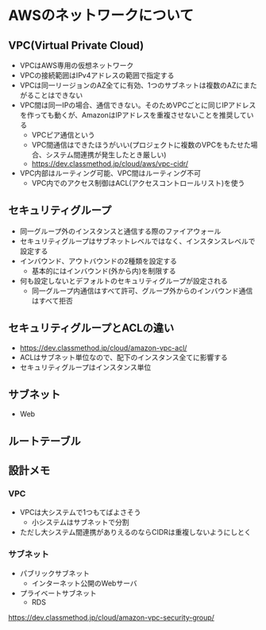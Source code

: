 # AWSのネットワークについて

## VPC(Virtual Private Cloud)
* VPCはAWS専用の仮想ネットワーク
* VPCの接続範囲はIPv4アドレスの範囲で指定する
* VPCは同一リージョンのAZ全てに有効、1つのサブネットは複数のAZにまたがることはできない
* VPC間は同一IPの場合、通信できない。そのためVPCごとに同じIPアドレスを作っても動くが、AmazonはIPアドレスを重複させないことを推奨している
    * VPCピア通信という
    * VPC間通信はできたほうがいい(プロジェクトに複数のVPCをもたせた場合、システム間連携が発生したとき厳しい)
    * https://dev.classmethod.jp/cloud/aws/vpc-cidr/
* VPC内部はルーティング可能、VPC間はルーティング不可
    * VPC内でのアクセス制御はACL(アクセスコントロールリスト)を使う

## セキュリティグループ
* 同一グループ外のインスタンスと通信する際のファイアウォール
* セキュリティグループはサブネットレベルではなく、インスタンスレベルで設定する
* インバウンド、アウトバウンドの2種類を設定する
    * 基本的にはインバウンド(外から内)を制限する
* 何も設定しないとデフォルトのセキュリティグループが設定される
    * 同一グループ内通信はすべて許可、グループ外からのインバウンド通信はすべて拒否

## セキュリティグループとACLの違い
* https://dev.classmethod.jp/cloud/amazon-vpc-acl/
* ACLはサブネット単位なので、配下のインスタンス全てに影響する
* セキュリティグループはインスタンス単位


## サブネット
* Web

## ルートテーブル


## 設計メモ
### VPC
* VPCは大システムで1つもてばよさそう
    * 小システムはサブネットで分割
* ただし大システム間連携がありえるのならCIDRは重複しないようにしとく

### サブネット
* パブリックサブネット
    * インターネット公開のWebサーバ
* プライベートサブネット
    * RDS

https://dev.classmethod.jp/cloud/amazon-vpc-security-group/


